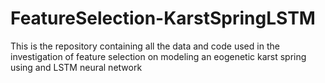 # FeatureSelection-KarstSpringLSTM
This is the repository containing all the data and code used in the investigation of feature selection on modeling an eogenetic karst spring using and LSTM neural network
